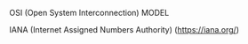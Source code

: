  
OSI (Open System Interconnection) MODEL 

IANA (Internet Assigned Numbers Authority)
(https://iana.org/)